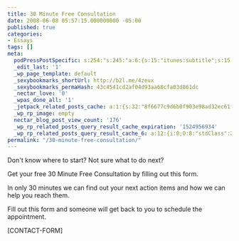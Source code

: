 ```yaml
---
title: 30 Minute Free Consultation
date: 2008-06-08 05:57:15.000000000 -05:00
published: true
categories:
- Essays
tags: []
meta:
  podPressPostSpecific: s:254:"s:245:"a:6:{s:15:"itunes:subtitle";s:15:"##PostExcerpt##";s:14:"itunes:summary";s:15:"##PostExcerpt##";s:15:"itunes:keywords";s:17:"##WordPressCats##";s:13:"itunes:author";s:10:"##Global##";s:15:"itunes:explicit";s:2:"No";s:12:"itunes:block";s:2:"No";}";";
  _edit_last: '1'
  _wp_page_template: default
  _sexybookmarks_shortUrl: http://b2l.me/4zeux
  _sexybookmarks_permaHash: 43c4541cd2af04d93aa68cfa03d861dc
  _nectar_love: '0'
  _wpas_done_all: '1'
  _jetpack_related_posts_cache: a:1:{s:32:"8f6677c9d6b0f903e98ad32ec61f8deb";a:2:{s:7:"expires";i:1465486193;s:7:"payload";a:3:{i:0;a:1:{s:2:"id";i:1778;}i:1;a:1:{s:2:"id";i:722;}i:2;a:1:{s:2:"id";i:1423;}}}}
  _wp_rp_image: empty
  nectar_blog_post_view_count: '176'
  _wp_rp_related_posts_query_result_cache_expiration: '1524956934'
  _wp_rp_related_posts_query_result_cache_6: a:12:{i:0;O:8:"stdClass":2:{s:7:"post_id";s:3:"722";s:5:"score";s:18:"25.604041189788155";}i:1;O:8:"stdClass":2:{s:7:"post_id";s:3:"328";s:5:"score";s:18:"20.899613995214885";}i:2;O:8:"stdClass":2:{s:7:"post_id";s:3:"313";s:5:"score";s:18:"18.937955489197016";}i:3;O:8:"stdClass":2:{s:7:"post_id";s:4:"1778";s:5:"score";s:17:"14.56024283381254";}i:4;O:8:"stdClass":2:{s:7:"post_id";s:4:"1289";s:5:"score";s:17:"14.15127657664965";}i:5;O:8:"stdClass":2:{s:7:"post_id";s:3:"695";s:5:"score";s:15:"12.764982215513";}i:6;O:8:"stdClass":2:{s:7:"post_id";s:4:"3436";s:5:"score";s:18:"11.782059702383707";}i:7;O:8:"stdClass":2:{s:7:"post_id";s:4:"2753";s:5:"score";s:18:"10.971129486161791";}i:8;O:8:"stdClass":2:{s:7:"post_id";s:4:"2296";s:5:"score";s:18:"10.971129486161791";}i:9;O:8:"stdClass":2:{s:7:"post_id";s:3:"384";s:5:"score";s:18:"10.971129486161791";}i:10;O:8:"stdClass":2:{s:7:"post_id";s:4:"3116";s:5:"score";s:18:"10.395765341263816";}i:11;O:8:"stdClass":2:{s:7:"post_id";s:4:"1783";s:5:"score";s:18:"10.395765341263816";}}
permalink: "/30-minute-free-consultation/"
---
```

<p><img class="alignright" style="float: right;" src="{{ site.baseurl }}/posts/2008/06/Free-Consultation.jpg" alt="" />Don't know where to start?  Not sure what to do next?</p>
<p>Get your free 30 Minute Free Consultation by filling out this form.</p>
<p>In only 30 minutes we can find out your next action items and how we can help you reach them.</p>
<p>Fill out this form and someone will get back to you to schedule the appointment.</p>
<p>[CONTACT-FORM]</p>
